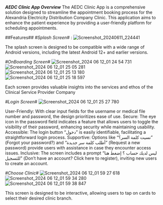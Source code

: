 ***AEDC Clinic App Overview***
The AEDC Clinic App is a comprehensive solution designed to streamline the appointment booking process for the Alexandria Electricity Distribution Company Clinic. This application aims to enhance the patient experience by providing a user-friendly platform for scheduling appointments.

##Features##
*#Splash Screen*# : 
![Screenshot_20240611_224441](https://github.com/MosasaUnited/AEDC_Clinic/assets/79766907/b7852833-d676-4c89-9241-52c58d27a63e)

The splash screen is designed to be compatible with a wide range of Android versions, including the latest Android 12+ and earlier versions.

*#OnBoarding Screen*#
![Screenshot_2024 06 12_01 24 54 731](https://github.com/MosasaUnited/AEDC_Clinic/assets/79766907/04438a32-fce2-4c56-bf44-35298c32d1aa)
![Screenshot_2024 06 12_01 25 05 281](https://github.com/MosasaUnited/AEDC_Clinic/assets/79766907/43addea8-e972-4fde-b096-66c624087f2c)
![Screenshot_2024 06 12_01 25 13 180](https://github.com/MosasaUnited/AEDC_Clinic/assets/79766907/083cfa56-187d-42c1-9a94-c127fedccfb1)
![Screenshot_2024 06 12_01 25 18 597](https://github.com/MosasaUnited/AEDC_Clinic/assets/79766907/1dfbf9de-36f5-492f-8f9f-108e16b624f0)

Each screen provides valuable insights into the services and ethos of the Clinical Service Provider Company

*#Login Screen*#
![Screenshot_2024 06 12_01 25 27 780](https://github.com/MosasaUnited/AEDC_Clinic/assets/79766907/19091084-a8a2-4335-8c9a-a5fdc04f5968)

User-Friendly: With clear input fields for the username or medical file number and password, the design prioritizes ease of use.
Secure: The eye icon in the password field indicates a feature that allows users to toggle the visibility of their password, enhancing security while maintaining usability.
Accessible: The login button “دخول” is easily identifiable, facilitating a straightforward login process.
Supportive: Options like “نسيت كلمة السر؟” (Forgot your password?) and “أطلب كلمة سر جديدة” (Request a new password) provide users with assistance in case they encounter access issues.
Inclusive: The screen includes a prompt “ليس لديك حساب ؟ إضغط هنا للتسجيل” (Don’t have an account? Click here to register), inviting new users to create an account.

*#Choose Clinic*#
![Screenshot_2024 06 12_01 59 27 618](https://github.com/MosasaUnited/AEDC_Clinic/assets/79766907/16c4f6e3-3a4f-4a82-a27b-9aabe2cec74e)
![Screenshot_2024 06 12_01 59 34 280](https://github.com/MosasaUnited/AEDC_Clinic/assets/79766907/b4fce334-eaf7-44fc-bb55-25449a21b45e)
![Screenshot_2024 06 12_01 59 38 847](https://github.com/MosasaUnited/AEDC_Clinic/assets/79766907/8c05fb31-52cb-4b7e-ac59-f50e3617c988)

This screen is designed to be interactive, allowing users to tap on cards to select their desired clinic branch.
